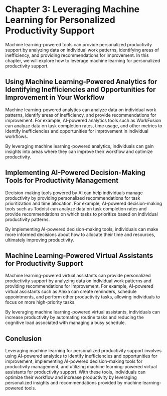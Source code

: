 Chapter 3: Leveraging Machine Learning for Personalized Productivity Support
============================================================================

Machine learning-powered tools can provide personalized productivity support by analyzing data on individual work patterns, identifying areas of inefficiency, and providing recommendations for improvement. In this chapter, we will explore how to leverage machine learning for personalized productivity support.

Using Machine Learning-Powered Analytics for Identifying Inefficiencies and Opportunities for Improvement in Your Workflow
--------------------------------------------------------------------------------------------------------------------------

Machine learning-powered analytics can analyze data on individual work patterns, identify areas of inefficiency, and provide recommendations for improvement. For example, AI-powered analytics tools such as WorkFusion can analyze data on task completion rates, time usage, and other metrics to identify inefficiencies and opportunities for improvement in individual workflows.

By leveraging machine learning-powered analytics, individuals can gain insights into areas where they can improve their workflow and optimize productivity.

Implementing AI-Powered Decision-Making Tools for Productivity Management
-------------------------------------------------------------------------

Decision-making tools powered by AI can help individuals manage productivity by providing personalized recommendations for task prioritization and time allocation. For example, AI-powered decision-making tools such as Todoist can analyze data on task completion rates and provide recommendations on which tasks to prioritize based on individual productivity patterns.

By implementing AI-powered decision-making tools, individuals can make more informed decisions about how to allocate their time and resources, ultimately improving productivity.

Machine Learning-Powered Virtual Assistants for Productivity Support
--------------------------------------------------------------------

Machine learning-powered virtual assistants can provide personalized productivity support by analyzing data on individual work patterns and providing recommendations for improvement. For example, AI-powered virtual assistants such as Alexa can create reminders, schedule appointments, and perform other productivity tasks, allowing individuals to focus on more high-priority tasks.

By leveraging machine learning-powered virtual assistants, individuals can increase productivity by automating routine tasks and reducing the cognitive load associated with managing a busy schedule.

Conclusion
----------

Leveraging machine learning for personalized productivity support involves using AI-powered analytics to identify inefficiencies and opportunities for improvement, implementing AI-powered decision-making tools for productivity management, and utilizing machine learning-powered virtual assistants for productivity support. With these tools, individuals can optimize their workflow and increase productivity by leveraging personalized insights and recommendations provided by machine learning-powered tools.
